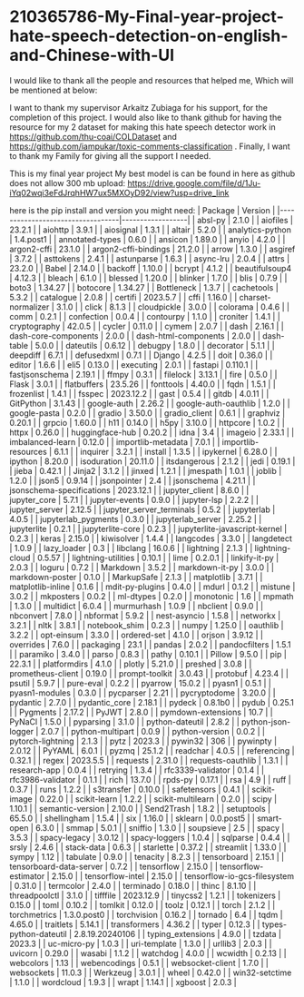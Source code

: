 # 210365786-My-Final-year-project-hate-speech-detection-on-english-and-Chinese-with-UI

I would like to thank all the people and resources that helped me, Which will be mentioned at below: 

I want to thank my supervisor Arkaitz Zubiaga for his support, for the completion of this project.
I would also like to thank github for having the resource for my 2 dataset for making this hate speech detector work in https://github.com/thu-coai/COLDataset and https://github.com/iampukar/toxic-comments-classification .
Finally, I want to thank my Family for giving all the support I needed.

This is my final year project
My best model is can be found in here as github does not allow 300 mb upload: https://drive.google.com/file/d/1Ju-iYq02wqi3eFdJrqhHW7ux5MXOyD92/view?usp=drive_link

here is the pip install and version  you might need:
| Package                          | Version          |
|----------------------------------|------------------|
| absl-py                          | 2.1.0            |
| aiofiles                         | 23.2.1           |
| aiohttp                          | 3.9.1            |
| aiosignal                        | 1.3.1            |
| altair                           | 5.2.0            |
| analytics-python                 | 1.4.post1        |
| annotated-types                  | 0.6.0            |
| ansicon                          | 1.89.0           |
| anyio                            | 4.2.0            |
| argon2-cffi                      | 23.1.0           |
| argon2-cffi-bindings             | 21.2.0           |
| arrow                            | 1.3.0            |
| asgiref                          | 3.7.2            |
| asttokens                        | 2.4.1            |
| astunparse                       | 1.6.3            |
| async-lru                        | 2.0.4            |
| attrs                            | 23.2.0           |
| Babel                            | 2.14.0           |
| backoff                          | 1.10.0           |
| bcrypt                           | 4.1.2            |
| beautifulsoup4                   | 4.12.3           |
| bleach                           | 6.1.0            |
| blessed                          | 1.20.0           |
| blinker                          | 1.7.0            |
| blis                             | 0.7.9            |
| boto3                            | 1.34.27          |
| botocore                         | 1.34.27          |
| Bottleneck                       | 1.3.7            |
| cachetools                       | 5.3.2            |
| catalogue                        | 2.0.8            |
| certifi                          | 2023.5.7         |
| cffi                             | 1.16.0           |
| charset-normalizer               | 3.1.0            |
| click                            | 8.1.3            |
| cloudpickle                      | 3.0.0            |
| colorama                         | 0.4.6            |
| comm                             | 0.2.1            |
| confection                       | 0.0.4            |
| contourpy                        | 1.1.0            |
| croniter                         | 1.4.1            |
| cryptography                     | 42.0.5           |
| cycler                           | 0.11.0           |
| cymem                            | 2.0.7            |
| dash                             | 2.16.1           |
| dash-core-components             | 2.0.0            |
| dash-html-components             | 2.0.0            |
| dash-table                       | 5.0.0            |
| dateutils                        | 0.6.12           |
| debugpy                          | 1.8.0            |
| decorator                        | 5.1.1            |
| deepdiff                         | 6.7.1            |
| defusedxml                       | 0.7.1            |
| Django                           | 4.2.5            |
| doit                             | 0.36.0           |
| editor                           | 1.6.6            |
| eli5                             | 0.13.0           |
| executing                        | 2.0.1            |
| fastapi                          | 0.110.1          |
| fastjsonschema                   | 2.19.1           |
| ffmpy                            | 0.3.1            |
| filelock                         | 3.13.1           |
| fire                             | 0.5.0            |
| Flask                            | 3.0.1            |
| flatbuffers                      | 23.5.26          |
| fonttools                        | 4.40.0           |
| fqdn                             | 1.5.1            |
| frozenlist                       | 1.4.1            |
| fsspec                           | 2023.12.2        |
| gast                             | 0.5.4            |
| gitdb                            | 4.0.11           |
| GitPython                        | 3.1.43           |
| google-auth                      | 2.26.2           |
| google-auth-oauthlib             | 1.2.0            |
| google-pasta                     | 0.2.0            |
| gradio                           | 3.50.0           |
| gradio_client                    | 0.6.1            |
| graphviz                         | 0.20.1           |
| grpcio                           | 1.60.0           |
| h11                              | 0.14.0           |
| h5py                             | 3.10.0           |
| httpcore                         | 1.0.2            |
| httpx                            | 0.26.0           |
| huggingface-hub                  | 0.20.2           |
| idna                             | 3.4              |
| imageio                          | 2.33.1           |
| imbalanced-learn                 | 0.12.0           |
| importlib-metadata               | 7.0.1            |
| importlib-resources              | 6.1.1            |
| inquirer                         | 3.2.1            |
| install                          | 1.3.5            |
| ipykernel                        | 6.28.0           |
| ipython                          | 8.20.0           |
| isoduration                      | 20.11.0          |
| itsdangerous                     | 2.1.2            |
| jedi                             | 0.19.1           |
| jieba                            | 0.42.1           |
| Jinja2                           | 3.1.2            |
| jinxed                           | 1.2.1            |
| jmespath                         | 1.0.1            |
| joblib                           | 1.2.0            |
| json5                            | 0.9.14           |
| jsonpointer                      | 2.4              |
| jsonschema                       | 4.21.1           |
| jsonschema-specifications        | 2023.12.1        |
| jupyter_client                   | 8.6.0            |
| jupyter_core                     | 5.7.1            |
| jupyter-events                   | 0.9.0            |
| jupyter-lsp                      | 2.2.2            |
| jupyter_server                   | 2.12.5           |
| jupyter_server_terminals         | 0.5.2            |
| jupyterlab                       | 4.0.5            |
| jupyterlab_pygments              | 0.3.0            |
| jupyterlab_server                | 2.25.2           |
| jupyterlite                      | 0.2.1            |
| jupyterlite-core                 | 0.2.3            |
| jupyterlite-javascript-kernel    | 0.2.3            |
| keras                            | 2.15.0           |
| kiwisolver                       | 1.4.4            |
| langcodes                        | 3.3.0            |
| langdetect                       | 1.0.9            |
| lazy_loader                      | 0.3              |
| libclang                         | 16.0.6           |
| lightning                        | 2.1.3            |
| lightning-cloud                  | 0.5.57           |
| lightning-utilities              | 0.10.1           |
| lime                             | 0.2.0.1          |
| linkify-it-py                    | 2.0.3            |
| loguru                           | 0.7.2            |
| Markdown                         | 3.5.2            |
| markdown-it-py                   | 3.0.0            |
| markdown-poster                  | 0.1.0            |
| MarkupSafe                       | 2.1.3            |
| matplotlib                       | 3.7.1            |
| matplotlib-inline                | 0.1.6            |
| mdit-py-plugins                  | 0.4.0            |
| mdurl                            | 0.1.2            |
| mistune                          | 3.0.2            |
| mkposters                        | 0.0.2            |
| ml-dtypes                        | 0.2.0            |
| monotonic                        | 1.6              |
| mpmath                           | 1.3.0            |
| multidict                        | 6.0.4            |
| murmurhash                       | 1.0.9            |
| nbclient                         | 0.9.0            |
| nbconvert                        | 7.8.0            |
| nbformat                         | 5.9.2            |
| nest-asyncio                     | 1.5.8            |
| networkx                         | 3.2.1            |
| nltk                             | 3.8.1            |
| notebook_shim                    | 0.2.3            |
| numpy                            | 1.25.0           |
| oauthlib                         | 3.2.2            |
| opt-einsum                       | 3.3.0            |
| ordered-set                      | 4.1.0            |
| orjson                           | 3.9.12           |
| overrides                        | 7.6.0            |
| packaging                        | 23.1             |
| pandas                           | 2.0.2            |
| pandocfilters                    | 1.5.1            |
| paramiko                         | 3.4.0            |
| parso                            | 0.8.3            |
| pathy                            | 0.10.1           |
| Pillow                           | 9.5.0            |
| pip                              | 22.3.1           |
| platformdirs                     | 4.1.0            |
| plotly                           | 5.21.0           |
| preshed                          | 3.0.8            |
| prometheus-client                | 0.19.0           |
| prompt-toolkit                   | 3.0.43           |
| protobuf                         | 4.23.4           |
| psutil                           | 5.9.7            |
| pure-eval                        | 0.2.2            |
| pyarrow                          | 15.0.2           |
| pyasn1                           | 0.5.1            |
| pyasn1-modules                   | 0.3.0            |
| pycparser                        | 2.21             |
| pycryptodome                     | 3.20.0           |
| pydantic                         | 2.7.0            |
| pydantic_core                    | 2.18.1           |
| pydeck                           | 0.8.1b0          |
| pydub                            | 0.25.1           |
| Pygments                         | 2.17.2           |
| PyJWT                            | 2.8.0            |
| pymdown-extensions               | 10.7             |
| PyNaCl                           | 1.5.0            |
| pyparsing                        | 3.1.0            |
| python-dateutil                  | 2.8.2            |
| python-json-logger               | 2.0.7            |
| python-multipart                 | 0.0.9            |
| python-version                   | 0.0.2            |
| pytorch-lightning                | 2.1.3            |
| pytz                             | 2023.3           |
| pywin32                          | 306              |
| pywinpty                         | 2.0.12           |
| PyYAML                           | 6.0.1            |
| pyzmq                            | 25.1.2           |
| readchar                         | 4.0.5            |
| referencing                      | 0.32.1           |
| regex                            | 2023.5.5         |
| requests                         | 2.31.0           |
| requests-oauthlib                | 1.3.1            |
| research-app                     | 0.0.4            |
| retrying                         | 1.3.4            |
| rfc3339-validator                | 0.1.4            |
| rfc3986-validator                | 0.1.1            |
| rich                             | 13.7.0           |
| rpds-py                          | 0.17.1           |
| rsa                              | 4.9              |
| ruff                             | 0.3.7            |
| runs                             | 1.2.2            |
| s3transfer                       | 0.10.0           |
| safetensors                      | 0.4.1            |
| scikit-image                     | 0.22.0           |
| scikit-learn                     | 1.2.2            |
| scikit-multilearn                | 0.2.0            |
| scipy                            | 1.10.1           |
| semantic-version                 | 2.10.0           |
| Send2Trash                       | 1.8.2            |
| setuptools                       | 65.5.0           |
| shellingham                      | 1.5.4            |
| six                              | 1.16.0           |
| sklearn                          | 0.0.post5       |
| smart-open                       | 6.3.0            |
| smmap                            | 5.0.1            |
| sniffio                          | 1.3.0            |
| soupsieve                        | 2.5              |
| spacy                            | 3.5.3            |
| spacy-legacy                     | 3.0.12           |
| spacy-loggers                    | 1.0.4            |
| sqlparse                         | 0.4.4            |
| srsly                            | 2.4.6            |
| stack-data                       | 0.6.3            |
| starlette                        | 0.37.2           |
| streamlit                        | 1.33.0           |
| sympy                            | 1.12             |
| tabulate                         | 0.9.0            |
| tenacity                         | 8.2.3            |
| tensorboard                      | 2.15.1           |
| tensorboard-data-server          | 0.7.2            |
| tensorflow                       | 2.15.0           |
| tensorflow-estimator             | 2.15.0           |
| tensorflow-intel                 | 2.15.0           |
| tensorflow-io-gcs-filesystem     | 0.31.0           |
| termcolor                        | 2.4.0            |
| terminado                        | 0.18.0           |
| thinc                            | 8.1.10           |
| threadpoolctl                    | 3.1.0            |
| tifffile                         | 2023.12.9        |
| tinycss2                         | 1.2.1            |
| tokenizers                       | 0.15.0           |
| toml                             | 0.10.2           |
| tomlkit                          | 0.12.0           |
| toolz                            | 0.12.1           |
| torch                            | 2.1.2            |
| torchmetrics                     | 1.3.0.post0     |
| torchvision                      | 0.16.2           |
| tornado                          | 6.4              |
| tqdm                             | 4.65.0           |
| traitlets                        | 5.14.1           |
| transformers                     | 4.36.2           |
| typer                            | 0.12.3           |
| types-python-dateutil            | 2.8.19.20240106  |
| typing_extensions                | 4.9.0            |
| tzdata                           | 2023.3           |
| uc-micro-py                      | 1.0.3            |
| uri-template                     | 1.3.0            |
| urllib3                          | 2.0.3            |
| uvicorn                          | 0.29.0           |
| wasabi                           | 1.1.2            |
| watchdog                         | 4.0.0            |
| wcwidth                          | 0.2.13           |
| webcolors                        | 1.13             |
| webencodings                     | 0.5.1            |
| websocket-client                 | 1.7.0            |
| websockets                       | 11.0.3           |
| Werkzeug                         | 3.0.1            |
| wheel                            | 0.42.0           |
| win32-setctime                   | 1.1.0            |
| wordcloud                        | 1.9.3            |
| wrapt                            | 1.14.1           |
| xgboost                          | 2.0.3            |

